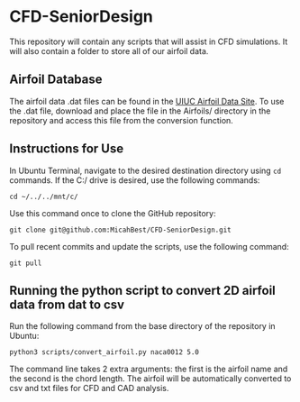 # CFD-SeniorDesign
This repository will contain any scripts that will assist in CFD simulations. It will also contain a folder to store all of our airfoil data.

## Airfoil Database
The airfoil data .dat files can be found in the [UIUC Airfoil Data Site](https://m-selig.ae.illinois.edu/ads/coord_database.html).
To use the .dat file, download and place the file in the Airfoils/ directory in the repository and access this file from the conversion function.

## Instructions for Use
In Ubuntu Terminal, navigate to the desired destination directory using `cd` commands. If the C:/ drive is desired, use the following commands:
```
cd ~/../../mnt/c/
```
Use this command once to clone the GitHub repository:
```
git clone git@github.com:MicahBest/CFD-SeniorDesign.git
```

To pull recent commits and update the scripts, use the following command:
```
git pull
```

## Running the python script to convert 2D airfoil data from dat to csv
Run the following command from the base directory of the repository in Ubuntu:
```
python3 scripts/convert_airfoil.py naca0012 5.0
```

The command line takes 2 extra arguments: the first is the airfoil name and the second is the chord length.
The airfoil will be automatically converted to csv and txt files for CFD and CAD analysis.
